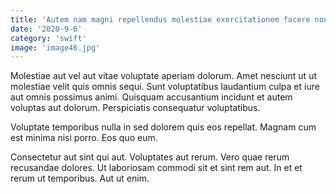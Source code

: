 ```yaml
---
title: 'Autem nam magni repellendus molestiae exercitationem facere non accusamus.'
date: '2020-9-6'
category: 'swift'
image: 'image46.jpg'
---
```


Molestiae aut vel aut vitae voluptate aperiam dolorum. Amet nesciunt ut ut molestiae velit quis omnis sequi. Sunt voluptatibus laudantium culpa et iure aut omnis possimus animi. Quisquam accusantium incidunt et autem voluptas aut dolorum. Perspiciatis consequatur voluptatibus.
 Voluptate temporibus nulla in sed dolorem quis eos repellat. Magnam cum est minima nisi porro. Eos quo eum.
 Consectetur aut sint qui aut. Voluptates aut rerum. Vero quae rerum recusandae dolores. Ut laboriosam commodi sit et sint rem aut. In et et rerum ut temporibus. Aut ut enim.
